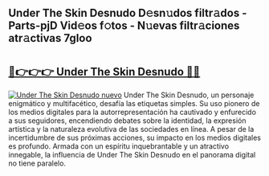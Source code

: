 ## Under The Skin Desnudo D𝚎sn𝚞dos filtr𝚊dos - Parts-pjD Vid𝚎os f𝚘tos - N𝚞evas filtr𝚊ciones atr𝚊ctivas 7gIoo

# <h2><a href="http://mb44a9.tromn.icu/?c=Under+The+Skin+Desnudo">🔗👉👉👉 Under The Skin Desnudo 🔗🔗</a></h2>

[![Under The Skin Desnudo nuevo](https://i.imgur.com/pEAQMta.gif)](http://mb44a9.tromn.icu/?c=Under+The+Skin+Desnudo)
Under The Skin Desnudo, un personaje enigmático y multifacético, desafía las etiquetas simples. Su uso pionero de los medios digitales para la autorrepresentación ha cautivado y enfurecido a sus seguidores, encendiendo debates sobre la identidad, la expresión artística y la naturaleza evolutiva de las sociedades en línea. A pesar de la incertidumbre de sus próximas acciones, su impacto en los medios digitales es profundo. Armada con un espíritu inquebrantable y un atractivo innegable, la influencia de Under The Skin Desnudo en el panorama digital no tiene paralelo.
